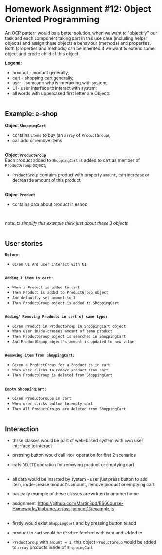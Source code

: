 
# Homework Assignment #12: Object Oriented Programming

An OOP pattern would be a better solution, when we want to "objectify" our task and 
each component taking part in this use case (including helper objects) and assign 
these objects a behaviour (methods) and properties. Both (properties and methods) 
can be inherited if we want to extend some object and create child of this object.

**Legend:**
- product - product generally,
- cart - shopping cart generally; 
- user - someone who is interacting with system, 
- UI - user interface to interact with system; 
- all words with uppercased first letter are Objects
<br /><br />

## **Example: e-shop**

**Object `ShoppingCart`**
- contains `items` to buy (an `array` of `ProductGroup`),
- can add or remove items
<br /><br />

**Object `ProductGroup`** <br />
Each product added to `ShoppingCart` is added to cart as member of `ProductGroup` object, 
- `ProductGroup` contains product with property `amount`, can increase or decreasde
amount of this product
<br /><br />

**Object `Product`**
- contains data about product in eshop
<br />

note: *to simplify this example think just about these 3 objects* <br /><br />



## **User stories**

**`Before:`**
- `Given UI And user interact with UI`
<br /><br />

**`Adding 1 item to cart:`**
- `When a Product is added to cart`
- `Then Product is added to ProductGroup object`
- `And defaultly set amount to 1`
- `Then ProductGroup object is added to ShoppingCart`
<br /><br />

**`Adding/ Removing Products in cart of same type:`**
- `Given Product in ProductGroup in ShoppingCart object`
- `When user in/de-creases amount of same product`
- `Then ProductGroup object is searched in ShoppingCart`
- `And ProductGroup object's amount is updated to new value`
<br /><br />
 
**`Removing item from ShoppingCart:`**
- `Given a ProductGroup for a Product is in cart`
- `When user clicks to remove product from cart`
- `Then ProductGroup is deleted from ShoppingCart`
<br /><br />

**`Empty ShoppingCart:`**
- `Given ProductGroups in cart`
- `When user clicks button to empty cart`
- `Then All ProductGroups are deleted from ShoppingCart`
<br /><br />


## **Interaction**
 - these classes would be part of web-based system with own user 
   interface to interact
 - pressing button would call `POST` operation for first 2 scenarios
 - calls `DELETE` operation for removing product or emptying cart
<br /><br />

 - all data would be inserted by system - user just press button to
   add item, in/de-crease product's amount, remove product or 
   emptying cart

 - basically example of these classes are written in another home
 - assignment: 
   https://github.com/MartinSpd/ES6Course-Homeworks/blob/master/assignment13/example.js
<br /><br />

 - firstly would exist `ShoppingCart` and by pressing button to add 
 - product to cart would be `Product` fetched with data and added to
 - `ProductGroup` with `amount = 1;` this object `ProductGroup` would be 
   added to `array` products inside of `ShoppingCart`